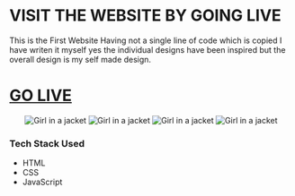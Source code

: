 # VISIT THE WEBSITE BY GOING LIVE 
This is the First Website Having not a single line of code which is copied I have writen it myself yes the individual designs have been inspired but the overall design is my self made design. 
# <a href="https://shivam-2712.netlify.app/">GO LIVE</a>

<div align ="center">
  <img src="https://user-images.githubusercontent.com/76916192/194257024-f4bf870b-1397-4883-bca3-e0fa0e3cb947.png" alt="Girl in a jacket">
  <img src="https://user-images.githubusercontent.com/76916192/194257890-398e4e6b-ead8-420c-b6f7-62c1db73f8f4.png" alt="Girl in a jacket">
  <img src="https://user-images.githubusercontent.com/76916192/194257698-022cfaf2-6ac4-46d2-b37c-ab54350d4366.png" alt="Girl in a jacket">
  <img src="https://user-images.githubusercontent.com/76916192/194257763-23bc891f-8b9f-4770-9965-3b6b9bea88a9.png" alt="Girl in a jacket">
  
</div>

### Tech Stack Used
- HTML
- CSS
- JavaScript

